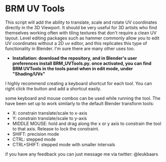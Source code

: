 # BRM UV Tools

This script will add the ability to translate, scale and rotate UV coordinates directly in the 3D Viewport. It should be very useful for 3D artists who find themselves working often with tiling textures that don't require a clean UV layout. Level editing packages such as hammer commonly allow you to edit UV coordinates without a 2D uv editor, and this replicates this type of functionality in Blender. I'm sure there are many other uses too.

- __Installation:
download the repository, and in Blender's user preferences install BRM_UVTools.py. 
once activated, you can find BRM UVTools in the tools panel when in edit mode, under "Shading/UVs"__

I highly recommend creating a keyboard shortcut for each tool. You can right click the button and add a shortcut easily.

some keyboard and mouse combos can be used while running the tool. The have been set up to work similarly to the default Blender transform tools:

- X: constrain translate/scale to x-axis
- Y: constrain translate/scale to y-axis
- MIDDLE MOUSE: hold and drag along the x or y axis to constrain the tool to that axis. Release to lock the constraint. 
- SHIFT: precision mode
- CTRL: stepped mode
- CTRL+SHIFT: stepped mode with smaller intervals

if you have any feedback you can just message me via twitter: @leukbaars
